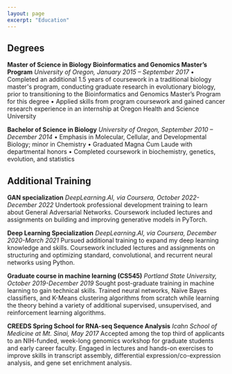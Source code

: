```yaml
---
layout: page
excerpt: "Education"
---
```


## Degrees

**Master of Science in Biology**
**Bioinformatics and Genomics Master’s Program**
_University of Oregon, January 2015 – September 2017_
•	Completed an additional 1.5 years of coursework in a traditional biology master's program, conducting graduate research in evolutionary biology, prior to transitioning to the Bioinformatics and Genomics Master’s Program for this degree
•	Applied skills from program coursework and gained cancer research experience in an internship at Oregon Health and Science University

**Bachelor of Science in Biology**
_University of Oregon, September 2010 – December 2014_
•	Emphasis in Molecular, Cellular, and Developmental Biology; minor in Chemistry
•	Graduated Magna Cum Laude with departmental honors
•	Completed coursework in biochemistry, genetics, evolution, and statistics

## Additional Training

**GAN specialization**
_DeepLearning.AI, via Coursera, October 2022-December 2022_
Undertook professional development training to learn about General Adversarial Networks. Coursework included lectures and assignments on building and improving generative models in PyTorch.

**Deep Learning Specialization**
_DeepLearning.AI, via Coursera, December 2020-March 2021_
Pursued additional training to expand my deep learning knowledge and skills. Coursework included lectures and assignments on structuring and optimizing standard, convolutional, and recurrent neural networks using Python.

**Graduate course in machine learning (CS545)**
_Portland State University, October 2019-December 2019_
Sought post-graduate training in machine learning to gain technical skills. Trained neural networks, Naïve Bayes classifiers, and K-Means clustering algorithms from scratch while learning the theory behind a variety of additional supervised, unsupervised, and reinforcement learning algorithms.

**CREEDS Spring School for RNA-seq Sequence Analysis**
_Icahn School of Medicine at Mt. Sinai, May 2017_
Accepted among the top third of applicants to an NIH-funded, week-long genomics workshop for graduate students and early career faculty. Engaged in lectures and hands-on exercises to improve skills in transcript assembly, differential expression/co-expression analysis, and gene set enrichment analysis.
